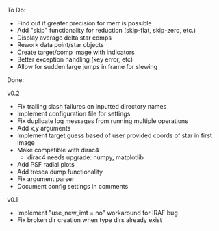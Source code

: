 To Do:

* Find out if greater precision for merr is possible
* Add "skip" functionality for reduction (skip-flat, skip-zero, etc.)
* Display average delta star comps
* Rework data point/star objects
* Create target/comp image with indicators
* Better exception handling (key error, etc)
* Allow for sudden large jumps in frame for slewing

Done:

v0.2
* Fix trailing slash failures on inputted directory names
* Implement configuration file for settings
* Fix duplicate log messages from running multiple operations
* Add x,y arguments
* Implement target guess based of user provided coords of star in first image
* Make compatible with dirac4
    - dirac4 needs upgrade: numpy, matplotlib
* Add PSF radial plots
* Add tresca dump functionality
* Fix argument parser
* Document config settings in comments

v0.1
* Implement "use_new_imt = no" workaround for IRAF bug
* Fix broken dir creation when type dirs already exist
